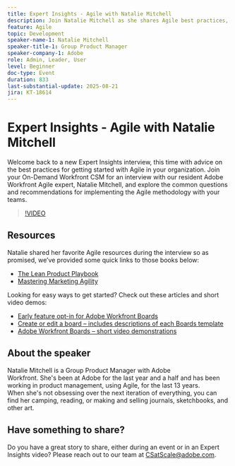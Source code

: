 ```yaml
---
title: Expert Insights - Agile with Natalie Mitchell
description: Join Natalie Mitchell as she shares Agile best practices, resources, and tips to successfully implement Agile with your Workfront teams.
feature: Agile
topic: Development
speaker-name-1: Natalie Mitchell
speaker-title-1: Group Product Manager
speaker-company-1: Adobe
role: Admin, Leader, User
level: Beginner
doc-type: Event
duration: 833
last-substantial-update: 2025-08-21
jira: KT-18614
---
```


# Expert Insights - Agile with Natalie Mitchell

Welcome back to a new Expert Insights interview, this time with advice on the best practices for getting started with Agile in your organization. Join your On-Demand Workfront CSM for an interview with our resident Adobe Workfront Agile expert, Natalie Mitchell, and explore the common questions and recommendations for implementing the Agile methodology with your teams.

>[!VIDEO](https://video.tv.adobe.com/v/3469891/?learn=on&enablevpops)

## Resources

Natalie shared her favorite Agile resources during the interview so as promised, we’ve provided some quick links to those books below:
* [The Lean Product Playbook](https://leanproductplaybook.com/)
* [Mastering Marketing Agility](https://masteringmarketingagility.com/)

Looking for easy ways to get started? Check out these articles and short video demos:

* [Early feature opt-in for Adobe Workfront Boards](https://experienceleague.adobe.com/docs/workfront/using/agile/boards-in-workfront/boards-early-feature-opt-in.html?lang=en)
* [Create or edit a board – includes descriptions of each Boards template](https://experienceleague.adobe.com/docs/workfront/using/agile/boards-in-workfront/create-edit-board.html?lang=en)
* [Adobe Workfront Boards – short video demonstrations](https://experienceleague.adobe.com/docs/workfront/using/agile/boards-in-workfront/boards-video-demonstrations.html?lang=en)

## About the speaker

Natalie Mitchell is a Group Product Manager with Adobe Workfront. She's been at Adobe for the last year and a half and has been working in product management, using Agile, for the last 13 years. When she's not obsessing over the next iteration of everything, you can find her camping, reading, or making and selling journals, sketchbooks, and other art.

## Have something to share?

Do you have a great story to share, either during an event or in an Expert Insights video? Please reach out to our team at [CSatScale@adobe.com](mailto:CSatScale@adobe.com).
